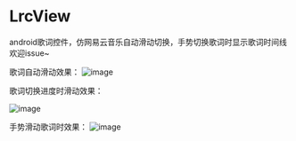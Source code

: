 # LrcView

android歌词控件，仿网易云音乐自动滑动切换，手势切换歌词时显示歌词时间线
欢迎issue~


歌词自动滑动效果：
![image](https://github.com/bifan-wei/LrcView/blob/master/lrcview_move.gif)

歌词切换进度时滑动效果：

![image](https://github.com/bifan-wei/LrcView/blob/master/lrcview_seek.gif)

手势滑动歌词时效果：
![image](https://github.com/bifan-wei/LrcView/blob/master/pictouch.png)
